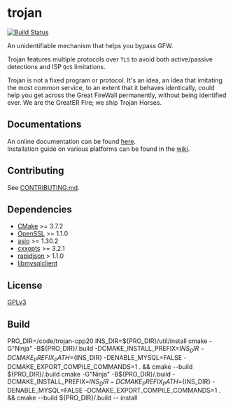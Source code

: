 # trojan

[![Build Status](https://dev.azure.com/GreaterFire/Trojan-GFW/_apis/build/status/trojan-gfw.trojan?branchName=master)](https://dev.azure.com/GreaterFire/Trojan-GFW/_build/latest?definitionId=5&branchName=master)

An unidentifiable mechanism that helps you bypass GFW.

Trojan features multiple protocols over `TLS` to avoid both active/passive detections and ISP `QoS` limitations.

Trojan is not a fixed program or protocol. It's an idea, an idea that imitating the most common service, to an extent that it behaves identically, could help you get across the Great FireWall permanently, without being identified ever. We are the GreatER Fire; we ship Trojan Horses.

## Documentations

An online documentation can be found [here](https://trojan-gfw.github.io/trojan/).  
Installation guide on various platforms can be found in the [wiki](https://github.com/trojan-gfw/trojan/wiki/Binary-&-Package-Distributions).

## Contributing

See [CONTRIBUTING.md](CONTRIBUTING.md).

## Dependencies

- [CMake](https://cmake.org/) >= 3.7.2
- [OpenSSL](https://www.openssl.org/) >= 1.1.0
- [asio](https://think-async.com/Asio/) >= 1.30.2
- [cxxopts](https://github.com/jarro2783/cxxopts/tags) >= 3.2.1
- [rapidjson](https://github.com/Tencent/rapidjson/tags) > 1.1.0
- [libmysqlclient](https://dev.mysql.com/downloads/connector/c/)

## License

[GPLv3](LICENSE)

## Build

PRO_DIR=/code/trojan-cpp20
INS_DIR=${PRO_DIR}/util/install
cmake -G"Ninja" -B${PRO_DIR}/.build -DCMAKE_INSTALL_PREFIX=${INS_DIR} -DCMAKE_PREFIX_PATH=${INS_DIR} -DENABLE_MYSQL=FALSE -DCMAKE_EXPORT_COMPILE_COMMANDS=1 . && cmake --build ${PRO_DIR}/.build
cmake -G"Ninja" -B${PRO_DIR}/.build -DCMAKE_INSTALL_PREFIX=${INS_DIR} -DCMAKE_PREFIX_PATH=${INS_DIR} -DENABLE_MYSQL=FALSE -DCMAKE_EXPORT_COMPILE_COMMANDS=1 . && cmake --build ${PRO_DIR}/.build -- install